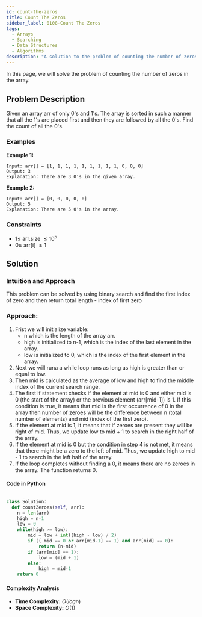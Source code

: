 ```yaml
---
id: count-the-zeros
title: Count The Zeros
sidebar_label: 0108-Count The Zeros
tags:
  - Arrays
  - Searching
  - Data Structures
  - Algorithms
description: "A solution to the problem of counting the number of zeros in the array"
---
```


In this page, we will solve the problem of  counting the number of zeros in the array.

## Problem Description

Given an array arr of only 0's and 1's. The array is sorted in such a manner that all the 1's are placed first and then they are followed by all the 0's. Find the count of all the 0's.
### Examples

**Example 1:**

```plaintext
Input: arr[] = [1, 1, 1, 1, 1, 1, 1, 1, 1, 0, 0, 0]
Output: 3
Explanation: There are 3 0's in the given array.
```

**Example 2:**

```plaintext
Input: arr[] = [0, 0, 0, 0, 0]
Output: 5
Explanation: There are 5 0's in the array.
```

### Constraints

- $1 \leq$ arr.size $\leq10^5$
- $0 \leq$ arr[i] $\leq1$

## Solution

### Intuition and Approach

This problem can be solved by using binary search and find the first index of zero and then return total length - index of first zero 

### Approach: 

1. Frist we will initialize variable:
   - n which is the length of the array arr.
   - high is initialized to n-1, which is the index of the last element in the array.
   - low is initialized to 0, which is the index of the first element in the array.
2. Next we will runa a while loop runs as long as high is greater than or equal to low.
3. Then mid is calculated as the average of low and high to find the middle index of the current search range.
4. The first if statement checks if the element at mid is 0 and either mid is 0 (the start of the array) or the previous element (arr[mid-1]) is 1. If this condition is true, it means that mid is the first occurrence of 0 in the array then number of zeroes will be the difference between n (total number of elements) and mid (index of the first zero).
5. If the element at mid is 1, it means that if zeroes are present they will be right of mid. Thus, we update low to mid + 1 to search in the right half of the array.
6. If the element at mid is 0 but the condition in step 4 is not met, it means that there might be a zero to the left of mid. Thus, we update high to mid - 1 to search in the left half of the array.
7. If the loop completes without finding a 0, it means there are no zeroes in the array. The function returns 0.


#### Code in Python
```python

class Solution:
  def countZeroes(self, arr):
    n = len(arr)
    high = n-1
    low = 0
    while(high >= low):
        mid = low + int((high - low) / 2)
        if (( mid == 0 or arr[mid-1] == 1) and arr[mid] == 0):
            return (n-mid) 
        if (arr[mid] == 1): 
            low = (mid + 1)
        else: 
            high = mid-1
    return 0
 ```

#### Complexity Analysis

- **Time Complexity:** $O(logn)$
- **Space Complexity:** $O(1)$
